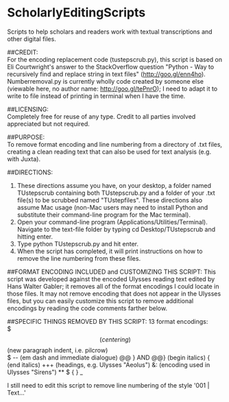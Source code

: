 ScholarlyEditingScripts
=======================

Scripts to help scholars and readers work with textual transcriptions and other digital files.

##CREDIT:  
For the encoding replacement code (tustepscrub.py), this script is based on Eli Courtwright's answer to the StackOverflow question "Python - Way to recursively find and replace string in text files" (http://goo.gl/enn4ho). Numberremoval.py is currently wholly code created by someone else (viewable here, no author name: http://goo.gl/tePnrO); I need to adapt it to write to file instead of printing in terminal when I have the time.

##LICENSING:  
Completely free for reuse of any type. Credit to all parties involved appreciated but not required.

##PURPOSE:  
To remove format encoding and line numbering from a directory of .txt files, creating a clean reading text that can also be used for text analysis (e.g. with Juxta).

##DIRECTIONS: 
1. These directions assume you have, on your desktop, a folder named TUstepscrub containing both TUstepscrub.py and a folder of your .txt file(s) to be scrubbed named "TUstepfiles". These directions also assume Mac usage (non-Mac users may need to install Python and substitute their command-line program for the Mac terminal).
2. Open your command-line program (Applications/Utilities/Terminal). Navigate to the text-file folder by typing
	cd Desktop/TUstepscrub
and hitting enter.
3. Type
	python TUstepscrub.py
and hit enter.
4. When the script has completed, it will print instructions on how to remove the line numbering from these files.

##FORMAT ENCODING INCLUDED and CUSTOMIZING THIS SCRIPT:
This script was developed against the encoded Ulysses reading text edited by Hans Walter Gabler; it removes all of the format encodings I could locate in those files. It may not remove encoding that does not appear in the Ulysses files, but you can easily customize this script to remove additional encodings by reading the code comments farther below.

##SPECIFIC THINGS REMOVED BY THIS SCRIPT:
13 format encodings:  
$$$				(centering)  
$$				(new paragraph indent, i.e. pilcrow)  
$ --			(em dash and immediate dialogue)
@@ } AND @@}	(begin italics)	
{				(end italics)
+++				(headings, e.g. Ulysses "Aeolus")
&:				(encoding used in Ulysses "Sirens")
**
$ 
{
}
_

I still need to edit this script to remove line numbering of the style '001 | Text...'
